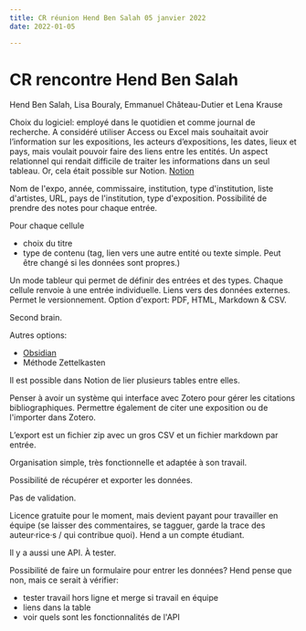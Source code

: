```yaml
---
title: CR réunion Hend Ben Salah 05 janvier 2022
date: 2022-01-05

---
```


# CR rencontre Hend Ben Salah

Hend Ben Salah, Lisa Bouraly, Emmanuel Château-Dutier et Lena Krause

Choix du logiciel: employé dans le quotidien et comme journal de recherche. A considéré utiliser Access ou Excel mais souhaitait avoir l’information sur les expositions, les acteurs d’expositions, les dates, lieux et pays, mais voulait pouvoir faire des liens entre les entités. Un aspect relationnel qui rendait difficile de traiter les informations dans un seul tableau. Or, cela était possible sur Notion.
[Notion](https://www.notion.so)

Nom de l'expo, année, commissaire, institution, type d'institution, liste d'artistes, URL, pays de l'institution, type d'exposition. Possibilité de prendre des notes pour chaque entrée.

Pour chaque cellule
- choix du titre
- type de contenu (tag, lien vers une autre entité ou texte simple. Peut être changé si les données sont propres.)

Un mode tableur qui permet de définir des entrées et des types. Chaque cellule renvoie à une entrée individuelle. Liens vers des données externes. Permet le versionnement.
Option d'export: PDF, HTML, Markdown & CSV.

Second brain.

Autres options:
- [Obsidian](https://obsidian.md/)
- Méthode Zettelkasten 

Il est possible dans Notion de lier plusieurs tables entre elles.

Penser à avoir un système qui interface avec Zotero pour gérer les citations bibliographiques. Permettre également de citer une exposition ou de l'importer dans Zotero. 

L’export est un fichier zip avec un gros CSV et un fichier markdown par entrée. 

Organisation simple, très fonctionnelle et adaptée à son travail. 

Possibilité de récupérer et exporter les données.

Pas de validation.

Licence gratuite pour le moment, mais devient payant pour travailler en équipe (se laisser des commentaires, se tagguer, garde la trace des auteur·rice·s / qui contribue quoi). Hend a un compte étudiant. 

Il y a aussi une API. À tester.

Possibilité de faire un formulaire pour entrer les données? Hend pense que non, mais ce serait à vérifier:
- tester travail hors ligne et merge si travail en équipe
- liens dans la table 
- voir quels sont les fonctionnalités de l'API